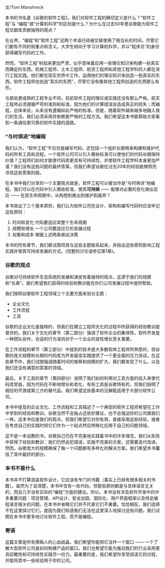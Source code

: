 文/Tom Manshreck

本书的书名是《谷歌的软件工程》。我们对软件工程的确切定义是什么？“软件工程”与 “编程”或“计算机科学”的区别是什么？为什么在过去50年里谷歌能为软件工程文献库贡献独特的观点？

在业界，“编程”和“软件工程”这两个术语已经被交替使用了相当长的时间，尽管它们都有不同的侧重点和含义。大学生倾向于学习计算机科学，并以“程序员”的身份获得编写代码的工作。

然而，“软件工程”听起来更加严肃，似乎意味着应用一些理论知识来构建一些真实而确定的东西。机械工程师、土木工程师、航空工程师和其他工程学科的人都在进行工程实践。他们都在现实世界中工作，运用他们的理论知识来创造一些真实的东西。软件工程师也创造“真实的东西”，尽管它没有像其他工程师创造的东西那么有形。

与那些更成熟的工程专业不同，目前软件工程的理论或实践还没有那么严格。航天工程师必须遵循严苛的准则和标准，因为他们的计算错误会造成真正的损失；而编程，总体来说，从来没有遵循如此严格的标准。但是，随着软件越来越多地融入我们的生活，我们必须采用并依赖更严格的工程方法。我们希望这本书能帮助大家看到一条通往更可靠的软件实践的道路。

### “与时俱进”地编程
我们认为，“软件工程”不仅仅是编写代码，还包括一个组织长期用来构建和维护代码的所有工具和流程。一个软件公司可以引入哪些标准可以使他们的代码长期保持价值？工程师们如何才能使代码库更具有可持续性，并使软件工程学科本身更加严谨？我们没有这些问题的最终答案，但我们希望谷歌在过去20年的经验能够照亮寻找这些答案的路。

在本书中我们分享的一个主要观点就是，软件工程可以被当作是“与时俱进”地编程。我们可以在代码中引入哪些标准，使其**可持续** —— 能够对必要的变化做出反应 —— 在其生命周期中，从构想到推出到维护到废弃？

本书突出了三个基本原则，我们认为软件公司在设计、架构和编写代码时应该牢记这些原则：
1. 时间和变化
	代码要适应其整个生命周期
2. 规模和增长
	​一个公司要适应它的发展过程
3. 权衡和成本
	​根据上述两条做出决策

本书的所有章节，我们都试图将其与这些主题联系起来，并指出这些原则影响工程实践并使其可持续发展的方式。(完整的讨论请参见第1章)。

### 谷歌的观点
谷歌对可持续软件生态系统的发展和演变有着独特的观点，这源于我们的规模和“长寿”。我们希望我们获得的经验和教训能在你们公司发展过程中提供帮助。

我们按照谷歌软件工程领域三个主要方面来划分主题：
- 企业文化
- 工作流程
- 工具

谷歌的企业文化是独特的，但我们在建立工程师文化的过程中所获得的经验教训是普世的。我们关于文化的章节（第二部分）强调了软件企业的集体性，软件开发是一种团队协作，合适的行为准则对于一个企业的良性增长至关重要。

在工作流程的章节（第三部分）中提到的技术是大多数软体工程师所熟悉的，但谷歌的庞大规模和长期的代码库为开发最佳实践提供了一个更全面的压力测试。在这些章节中，我们试图强调随着时间的推移和规模的扩大，我们都发现了什么，以及我们还没有满意的答案的领域。

最后，关于工具的章节（第四部分）说明了我们如何利用对工具方面的投入来使代码库受益，因为代码在不断地增长和老化。有些工具是谷歌特有的，但我们指明了相应的开源或第三方的替代品。我们希望这些基本的见解能适用于大部分软件公司。

本书中提及的企业文化、工作流程和工具描述了一个典型的软件工程师希望在工作中学到的经验和教训。谷歌当然不会独占这些好建议，也不会强迫你的公司跟我们一样。这本书仅是我们的观点，但我们希望它对你有用，直接采用这些经验，或者在考虑自己的实践时把它们作为一个起点然后特殊化应用于自己的问题领域。

这不是一本说教的书。谷歌自己仍在不完美地实践着书中的许多理念。我们从失败中获得了经验和教训：我们仍然会犯错误，实施不完美的方案，还需要迭代改进。然而，谷歌庞大的规模确保了每一个问题都有多样化的解决方案。我们希望本书囊括了其中最好的部分。

### 本书不是什么
本书并不打算涵盖软件设计，它应该有专门的书籍（事实上已经有很多相关的书籍）。虽然为了说清楚，本书中含有一些代码，但那些原则都是与具体语言无关的，而且几乎没有实际的“编程”方面的建议。所以，本书没有涉及软件开发中的许多重要问题：项目管理、API设计、安全加固、国际化、用户界面框架以及特定编程语言相关的问题。在本书中省略它们并不代表它们不重要。恰恰相反，我们选择不在这里探讨它们，是因为我们知道我们无法在这里深入地探讨这些问题。我们试图在本书中更多地讨论软件工程，而不是编程。

### 寄语
这篇文章是所有撰稿人的心血结晶，我们希望你能把它当作一个窗口 —— 一个了解大型软件公司是如何构建产品的窗口。我们也希望它能为推动我们的行业采用更具前瞻性和可持续性实践尽一份力。最重要的是，我们希望你享受阅读它的过程，并能将其中一些经验用于你的公司。




